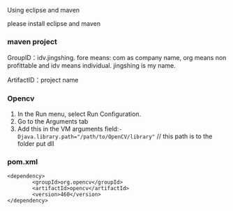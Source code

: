 Using eclipse and maven

please install eclipse and maven

### maven project 
GroupID：idv.jingshing. fore means: com as company name, org means non profittable and idv means individual. jingshing is my name.

ArtifactID：project name

### Opencv

1. In the Run menu, select Run Configuration.
2. Go to the Arguments tab
3. Add this in the VM arguments field:```-Djava.library.path="/path/to/OpenCV/library"``` // this path is to the folder put dll

### pom.xml
```
<dependency>
		<groupId>org.opencv</groupId>
   		<artifactId>opencv</artifactId>
   		<version>460</version>
</dependency>
```
